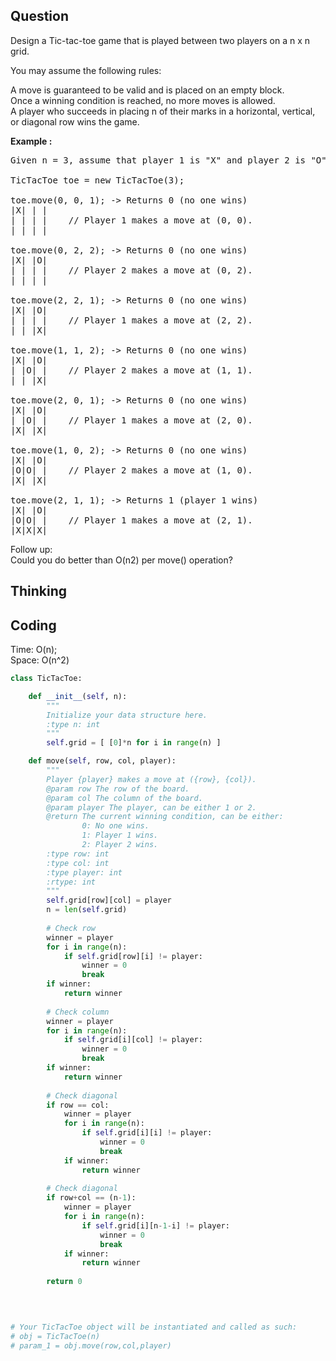 ## Question
Design a Tic-tac-toe game that is played between two players on a n x n grid.<br>

You may assume the following rules:<br>

A move is guaranteed to be valid and is placed on an empty block.<br>
Once a winning condition is reached, no more moves is allowed.<br>
A player who succeeds in placing n of their marks in a horizontal, vertical, or diagonal row wins the game.

**Example :**   
<pre>
Given n = 3, assume that player 1 is "X" and player 2 is "O" in the board.

TicTacToe toe = new TicTacToe(3);

toe.move(0, 0, 1); -> Returns 0 (no one wins)
|X| | |
| | | |    // Player 1 makes a move at (0, 0).
| | | |

toe.move(0, 2, 2); -> Returns 0 (no one wins)
|X| |O|
| | | |    // Player 2 makes a move at (0, 2).
| | | |

toe.move(2, 2, 1); -> Returns 0 (no one wins)
|X| |O|
| | | |    // Player 1 makes a move at (2, 2).
| | |X|

toe.move(1, 1, 2); -> Returns 0 (no one wins)
|X| |O|
| |O| |    // Player 2 makes a move at (1, 1).
| | |X|

toe.move(2, 0, 1); -> Returns 0 (no one wins)
|X| |O|
| |O| |    // Player 1 makes a move at (2, 0).
|X| |X|

toe.move(1, 0, 2); -> Returns 0 (no one wins)
|X| |O|
|O|O| |    // Player 2 makes a move at (1, 0).
|X| |X|

toe.move(2, 1, 1); -> Returns 1 (player 1 wins)
|X| |O|
|O|O| |    // Player 1 makes a move at (2, 1).
|X|X|X|
</pre>

Follow up:<br>
Could you do better than O(n2) per move() operation?

## Thinking


## Coding
Time: O(n); <br>
Space: O(n^2)
```python
class TicTacToe:

    def __init__(self, n):
        """
        Initialize your data structure here.
        :type n: int
        """
        self.grid = [ [0]*n for i in range(n) ]

    def move(self, row, col, player):
        """
        Player {player} makes a move at ({row}, {col}).
        @param row The row of the board.
        @param col The column of the board.
        @param player The player, can be either 1 or 2.
        @return The current winning condition, can be either:
                0: No one wins.
                1: Player 1 wins.
                2: Player 2 wins.
        :type row: int
        :type col: int
        :type player: int
        :rtype: int
        """
        self.grid[row][col] = player
        n = len(self.grid)
        
        # Check row
        winner = player
        for i in range(n):
            if self.grid[row][i] != player:
                winner = 0
                break
        if winner:
            return winner
       
        # Check column
        winner = player
        for i in range(n):
            if self.grid[i][col] != player:
                winner = 0
                break
        if winner:
            return winner
        
        # Check diagonal
        if row == col:
            winner = player
            for i in range(n):
                if self.grid[i][i] != player:
                    winner = 0
                    break
            if winner:
                return winner
        
        # Check diagonal
        if row+col == (n-1):
            winner = player
            for i in range(n):
                if self.grid[i][n-1-i] != player:
                    winner = 0
                    break
            if winner:
                return winner
        
        return 0
        
        


# Your TicTacToe object will be instantiated and called as such:
# obj = TicTacToe(n)
# param_1 = obj.move(row,col,player)
```

